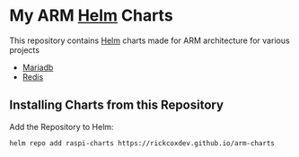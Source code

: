 # My ARM [Helm](https://helm.sh) Charts

This repository contains [Helm](https://helm.sh) charts made for ARM architecture for various projects

* [Mariadb](charts/mariadb/)
* [Redis](charts/redis)

## Installing Charts from this Repository

Add the Repository to Helm:

    helm repo add raspi-charts https://rickcoxdev.github.io/arm-charts